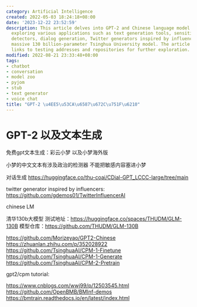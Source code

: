 ```yaml
---
category: Artificial Intelligence
created: 2022-05-03 18:24:18+08:00
date: '2023-12-22 23:52:59'
description: This article delves into GPT-2 and Chinese language model resources,
  exploring various applications such as text generation tools, sensitive content
  detectors, dialog generation, Twitter generators inspired by influencers, and a
  massive 130 billion-parameter Tsinghua University model. The article also provides
  links to testing addresses and repositories for further exploration.
modified: 2022-08-21 23:33:48+08:00
tags:
- chatbot
- conversation
- model zoo
- pyjom
- stub
- text generator
- voice chat
title: "GPT-2 \u4EE5\u53CA\u6587\u672C\u751F\u6210"
---
```


# GPT-2 以及文本生成

免费gpt文本生成：彩云小梦 以及小梦海外版

小梦的中文文本有涉及政治的检测器 不能把敏感内容塞进小梦

对话生成
https://huggingface.co/thu-coai/CDial-GPT_LCCC-large/tree/main

twitter generator inspired by influencers:
https://github.com/gdemos01/TwitterInfluencerAI

 chinese LM

清华130b大模型
测试地址：https://huggingface.co/spaces/THUDM/GLM-130B
模型仓库：https://github.com/THUDM/GLM-130B

https://github.com/Morizeyao/GPT2-Chinese
https://zhuanlan.zhihu.com/p/352028922
https://github.com/TsinghuaAI/CPM-1-Finetune
https://github.com/TsinghuaAI/CPM-1-Generate
https://github.com/TsinghuaAI/CPM-2-Pretrain

gpt2/cpm tutorial:

https://www.cnblogs.com/wwj99/p/12503545.html
https://github.com/OpenBMB/BMInf-demos
https://bmtrain.readthedocs.io/en/latest/index.html
